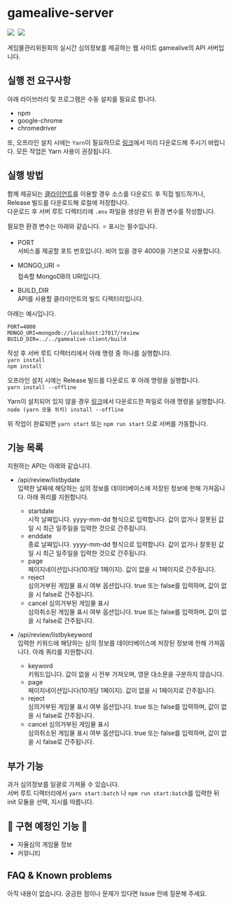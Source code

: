 # gamealive-server

<p>
  <image src="https://img.shields.io/badge/using-Koa.js-%2362d5d3?style=flat-square&logo=node.js"/>&nbsp
  <image src="https://img.shields.io/badge/using-Selenium-%2343B02A?style=flat-square&logo=selenium"/>&nbsp 
</p>

게임물관리위원회의 실시간 심의정보를 제공하는 웹 사이트 gamealive의 API 서버입니다.

## 실행 전 요구사항

아래 라이브러리 및 프로그램은 수동 설치를 필요로 합니다.

+ npm
+ google-chrome
+ chromedriver

또, 오프라인 설치 시에는 ```Yarn```이 필요하므로 [링크](https://github.com/yarnpkg/yarn/release)에서 미리 다운로드해 주시기 바랍니다. 모든 작업은 Yarn 사용이 권장됩니다.

## 실행 방법

함께 제공되는 [클라이언트](https://github.com/kry-p/gamealive-client)를 이용할 경우 소스를 다운로드 후 직접 빌드하거나, Release 빌드를 다운로드해 로컬에 저장합니다.  
다운로드 후 서버 루트 디렉터리에 ```.env``` 파일을 생성한 뒤 환경 변수를 작성합니다.

필요한 환경 변수는 아래와 같습니다. ⭐️ 표시는 필수입니다.  
+ PORT  
서비스를 제공할 포트 번호입니다. 비어 있을 경우 4000을 기본으로 사용합니다.

+ MONGO_URI ⭐️  
접속할 MongoDB의 URI입니다.

+ BUILD_DIR  
API를 사용할 클라이언트의 빌드 디렉터리입니다.

아래는 예시입니다.
```
PORT=4000
MONGO_URI=mongodb://localhost:27017/review
BUILD_DIR=../../gamealive-client/build
```
작성 후 서버 루트 디렉터리에서 아래 명령 중 하나를 실행합니다.  
```yarn install```  
```npm install```

오프라인 설치 시에는 Release 빌드를 다운로드 후 아래 명령을 실행합니다.  
```yarn install --offline```

Yarn이 설치되어 있지 않을 경우 [링크](https://github.com/yarnpkg/yarn/release)에서 다운로드한 파일로 아래 명령을 실행합니다.  
```node (yarn 모듈 위치) install --offline```


위 작업이 완료되면  ```yarn start``` 또는 ```npm run start``` 으로 서버를 가동합니다.

## 기능 목록

지원하는 API는 아래와 같습니다.

+ /api/review/listbydate  
입력한 날짜에 해당하는 심의 정보를 데이터베이스에 저장된 정보에 한해 가져옵니다.
아래 쿼리를 지원합니다.
  + startdate  
  시작 날짜입니다. yyyy-mm-dd 형식으로 입력합니다. 값이 없거나 잘못된 값일 시 최근 일주일을 입력한 것으로 간주됩니다.
  + enddate  
  종료 날짜입니다. yyyy-mm-dd 형식으로 입력합니다. 값이 없거나 잘못된 값일 시 최근 일주일을 입력한 것으로 간주됩니다.
  + page  
  페이지네이션입니다(10개당 1페이지). 값이 없을 시 1페이지로 간주됩니다.
  + reject  
  심의거부된 게임물 표시 여부 옵션입니다. true 또는 false를 입력하며, 값이 없을 시 false로 간주됩니다.
  + cancel 심의거부된 게임물 표시  
  심의취소된 게임물 표시 여부 옵션입니다. true 또는 false를 입력하며, 값이 없을 시 false로 간주됩니다.

+ /api/review/listbykeyword  
입력한 키워드에 해당하는 심의 정보를 데이터베이스에 저장된 정보에 한해 가져옵니다.
아래 쿼리를 지원합니다.
  + keyword  
  키워드입니다. 값이 없을 시 전부 가져오며, 영문 대소문을 구분하지 않습니다.
  + page  
  페이지네이션입니다(10개당 1페이지). 값이 없을 시 1페이지로 간주됩니다.
  + reject  
  심의거부된 게임물 표시 여부 옵션입니다. true 또는 false를 입력하며, 값이 없을 시 false로 간주됩니다.
  + cancel 심의거부된 게임물 표시  
  심의취소된 게임물 표시 여부 옵션입니다. true 또는 false를 입력하며, 값이 없을 시 false로 간주됩니다.


## 부가 기능

과거 심의정보를 일괄로 가져올 수 있습니다.  
서버 루트 디렉터리에서 ```yarn start:batch``` 나  ```npm run start:batch```를 입력한 뒤 init 모듈을 선택, 지시를 따릅니다.

## 🚧 구현 예정인 기능 🚧

+ 자율심의 게임물 정보
+ 커뮤니티

## FAQ & Known problems

아직 내용이 없습니다. 궁금한 점이나 문제가 있다면 Issue 란에 질문해 주세요.
